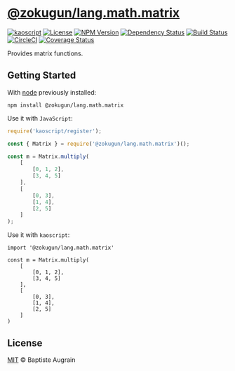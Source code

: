 [@zokugun/lang.math.matrix](https://github.com/ZokugunKS/lang.math.matrix)
==============================================================

[![kaoscript](https://img.shields.io/badge/language-kaoscript-orange.svg)](https://github.com/kaoscript/kaoscript)
[![License](https://img.shields.io/badge/license-MIT-blue.svg)](./LICENSE)
[![NPM Version](https://img.shields.io/npm/v/@zokugun/lang.math.matrix.svg?colorB=green)](https://www.npmjs.com/package/@zokugun/lang.math.matrix)
[![Dependency Status](https://badges.depfu.com/badges/0e1f7d01c7e53eba8e56e9339710e947/overview.svg)](https://depfu.com/github/zokugun/lang.math.matrix)
[![Build Status](https://travis-ci.org/ZokugunKS/lang.math.matrix.svg?branch=master)](https://travis-ci.org/ZokugunKS/lang.math.matrix)
[![CircleCI](https://circleci.com/gh/ZokugunKS/lang.math.matrix/tree/master.svg?style=shield)](https://circleci.com/gh/ZokugunKS/lang.math.matrix/tree/master)
[![Coverage Status](https://img.shields.io/coveralls/ZokugunKS/lang.math.matrix/master.svg)](https://coveralls.io/github/ZokugunKS/lang.math.matrix)

Provides matrix functions.

Getting Started
---------------

With [node](http://nodejs.org) previously installed:

	npm install @zokugun/lang.math.matrix

Use it with `JavaScript`:

```javascript
require('kaoscript/register');

const { Matrix } = require('@zokugun/lang.math.matrix')();

const m = Matrix.multiply(
	[
		[0, 1, 2],
		[3, 4, 5]
	],
	[
		[0, 3],
		[1, 4],
		[2, 5]
	]
);
```

Use it with `kaoscript`:
```kaoscript
import '@zokugun/lang.math.matrix'

const m = Matrix.multiply(
	[
		[0, 1, 2],
		[3, 4, 5]
	],
	[
		[0, 3],
		[1, 4],
		[2, 5]
	]
)
```

License
-------

[MIT](http://www.opensource.org/licenses/mit-license.php) &copy; Baptiste Augrain

